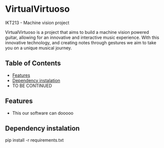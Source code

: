 # VirtualVirtuoso
IKT213 - Machine vision project

VirtualVirtuoso is a project that aims to build a machine vision powered guitar, allowing for an innovative and interactive music experience. With this innovative technology, and creating notes through gestures we aim to take you on a unique musical journey.

## Table of Contents
- [Features](#features)
- [Dependency instalation](#dependency-instalation)
- TO BE CONTINUED

## Features
- This our software can dooooo

## Dependency instalation
pip install -r requirements.txt
